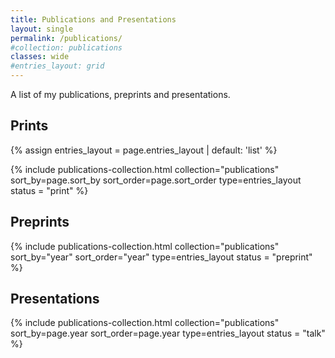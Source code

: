 ```yaml
---
title: Publications and Presentations
layout: single
permalink: /publications/
#collection: publications
classes: wide
#entries_layout: grid
---
```

A list of my publications, preprints and presentations.

## Prints

{% assign entries_layout = page.entries_layout | default: 'list' %}

<div class="entries-{{ entries_layout }}">
  {% include publications-collection.html collection="publications"
     sort_by=page.sort_by sort_order=page.sort_order type=entries_layout status = "print" %}
</div>

## Preprints

<div class="entries-{{ entries_layout }}">
  {% include publications-collection.html collection="publications"
     sort_by="year" sort_order="year" type=entries_layout status = "preprint" %}
</div>

## Presentations

<div class="entries-{{ entries_layout }}">
  {% include publications-collection.html collection="publications"
     sort_by=page.year sort_order=page.year type=entries_layout status = "talk" %}
</div>
